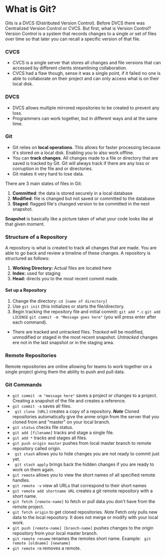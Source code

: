 # What is Git?

Gits is a DVCS (Distributed Version Control). Before DVCS there was Centralized Version Control or CVCS. But first, what is Version Control? Version Control is a system that records changes to a single or set of files over time so that later you can recall a specific version of that file. 

### CVCS
* CVCS is a single server that stores all changes and file versions that can accessed by different clients streamlining collaboration. 
* CVCS had a flaw though, sense it was a single point, if it failed no one is able to collaborate on their project and can only access what is on their local disk.

### DVCS 
* DVCS allows multiple mirrored repositories to be created to prevent any loss.
* Programmers can work together, but in different ways and at the same time. 

### Git
* Git relies on **local operations**. This allows for faster processing because it's stored on a local disk. Enabling you to also work offline. 
* You can **track changes**. All changes made to a file or directory that are saved is tracked by Git. Git will always track if there are any loss or corruption in the file and or directories. 
* Git makes it very hard to lose data.

There are 3 main states of files in Git:
1. **Committed**: the data is stored securely in a local database
2. **Modified**: file is changed but not saved or committed to the database
3. **Staged**: flagged file's changed version to be committed in the next snapshot. 

**Snapshot** is basically like a picture taken of what your code looks like at that given moment. 

### Structure of a Repository
A repository is what is created to track all changes that are made. You are able to go back and review a timeline of these changes. A repository is structured as follows:
1. **Working Directory:** Actual files are located here
2. **Index:** used for staging
3. **Head:** directs you to the most recent commit made. 

#### Set up a Repository
1. Change the directory: ```cd [name of directory]```
2. Use ```git init``` (this initializes or starts the file/directory.
3. Begin tracking the repository file and initial commit: ```git add *.c``` 
 ```git add LICENSE```
 ```git commit -m "Message goes here"``` (you will press enter after each command).
 
 * There are tracked and untracked files. *Tracked* will be modified, unmodified or staged in the most recent snapshot. *Untracked* changes ere not in the last snapshot or in the staging area. 

### Remote Repositories
Remote repositories are online allowing for teams to work together on a single project giving them the ability to push and pull data. 

### Git Commands

* ```git commit -m "message here"``` saves a project or changes to a project. Creating a snapshot of the file and creates a reference. 
* ```git commit -a``` saves all files. 
* ``` git clone [URL]``` creates a copy of a repository. **_Note_** Cloned repositories automatically give the anme origin from the server that you cloned from and "master" on your local branch. 
* ```git status``` checks file status.
* ```git add [filename]``` tracks and stage a single file.
* ```git add *``` tracks and stages all files.
* ```git push origin master``` pushes from local master branch to remote repository called origin.
* ``` git stash``` allows you to hide changes you are not ready to commit just yet.
* ``` git stash apply``` brings back the hidden changes if you are ready to work on them again. 
* ```git remote``` allows you to view the short names of all specified remote handles.
* ```git remote -v``` view all URLs that correspond to their short names
* ```git remote add shortname URL``` creates a git remote repository with a short name. 
* ```git fetch [remote-name]``` to fetch or pull data you don't have from the remote project. 
* ```git fetch origin``` to get cloned repositories. *_Note_* Fetch only pulls new data to the local repository. It does not merge or modify with your local work. 
* ```git push [remote-name] [branch-name]``` pushes changes to the origin repository from your local master branch.
* ```git remote rename``` renames the remotes short name. Example: ``` git remote [oldname] [newname]```
* ```git remote rm``` removes a remote.

